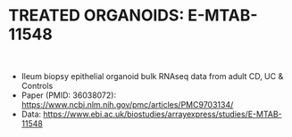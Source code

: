 # TREATED ORGANOIDS: E-MTAB-11548
<br>

- Ileum biopsy epithelial organoid bulk RNAseq data from adult CD, UC & Controls<br>
- Paper (PMID: 36038072): https://www.ncbi.nlm.nih.gov/pmc/articles/PMC9703134/<br>
- Data: https://www.ebi.ac.uk/biostudies/arrayexpress/studies/E-MTAB-11548
